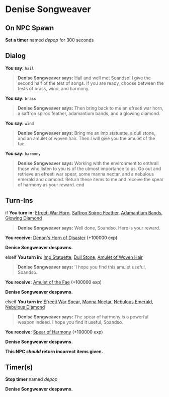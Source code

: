 # Denise Songweaver
## On NPC Spawn

**Set a timer** named *depop* for 300 seconds
## Dialog

**You say:** `hail`



>**Denise Songweaver says:** Hail and well met Soandso! I give the second half of the test of songs. If you are ready, choose between the tests of brass, wind, and harmony.

**You say:** `brass`




>**Denise Songweaver says:** Then bring back to me an efreeti war horn, a saffron spiroc feather, adamantium bands, and a glowing diamond.

**You say:** `wind`




>**Denise Songweaver says:** Bring me an imp statuette, a dull stone, and an amulet of woven hair.  Then I will give you the amulet of the fae.

**You say:** `harmony`




>**Denise Songweaver says:** Working with the environment to enthrall those who listen to you is of the utmost importance to us.  Go out and retrieve an efreeti war spear, some manna nectar, and a nebulous emerald and diamond.  Return these items to me and receive the spear of harmony as your reward.
end

## Turn-Ins



if **You turn in:** [Efreeti War Horn](/item/20830), [Saffron Spiroc Feather](/item/20961), [Adamantium Bands](/item/20828), [Glowing Diamond](/item/20829)


>**Denise Songweaver says:** Well done, Soandso. Here is your reward.


 **You receive:**  [Denon's Horn of Disaster](/item/27724) (+100000 exp)


**Denise Songweaver despawns.**

elseif **You turn in:** [Imp Statuette](/item/20953), [Dull Stone](/item/20826), [Amulet of Woven Hair](/item/20827)



>**Denise Songweaver says:** 'I hope you find this amulet useful, Soandso.


 **You receive:**  [Amulet of the Fae](/item/27723) (+100000 exp)


**Denise Songweaver despawns.**

elseif **You turn in:** [Efreeti War Spear](/item/20831), [Manna Nectar](/item/20968), [Nebulous Emerald](/item/20832), [Nebulous Diamond](/item/20833)



>**Denise Songweaver says:** The spear of harmony is a powerful weapon indeed. I hope you find it useful, Soandso.


 **You receive:**  [Spear of Harmony](/item/27725) (+100000 exp)


**Denise Songweaver despawns.**

**This NPC *should* return incorrect items given.**

## Timer(s)

**Stop timer** named *depop*

**Denise Songweaver despawns.**




